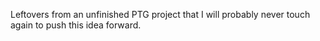 Leftovers from an unfinished PTG project that I will probably never touch again to push this idea forward.
